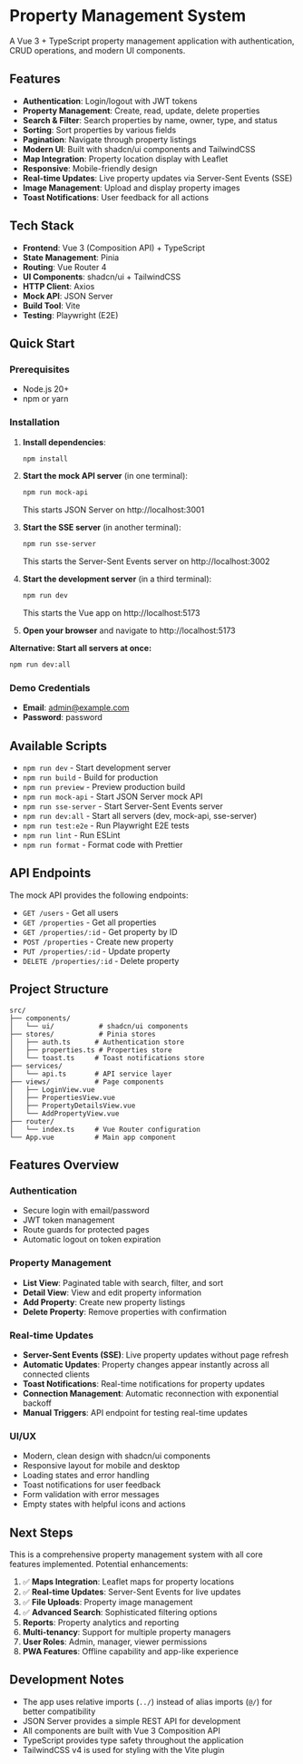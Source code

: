 # Property Management System

A Vue 3 + TypeScript property management application with authentication, CRUD operations, and modern UI components.

## Features

- **Authentication**: Login/logout with JWT tokens
- **Property Management**: Create, read, update, delete properties
- **Search & Filter**: Search properties by name, owner, type, and status
- **Sorting**: Sort properties by various fields
- **Pagination**: Navigate through property listings
- **Modern UI**: Built with shadcn/ui components and TailwindCSS
- **Map Integration**: Property location display with Leaflet
- **Responsive**: Mobile-friendly design
- **Real-time Updates**: Live property updates via Server-Sent Events (SSE)
- **Image Management**: Upload and display property images
- **Toast Notifications**: User feedback for all actions

## Tech Stack

- **Frontend**: Vue 3 (Composition API) + TypeScript
- **State Management**: Pinia
- **Routing**: Vue Router 4
- **UI Components**: shadcn/ui + TailwindCSS
- **HTTP Client**: Axios
- **Mock API**: JSON Server
- **Build Tool**: Vite
- **Testing**: Playwright (E2E)

## Quick Start

### Prerequisites

- Node.js 20+
- npm or yarn

### Installation

1. **Install dependencies**:

   ```bash
   npm install
   ```

2. **Start the mock API server** (in one terminal):

   ```bash
   npm run mock-api
   ```

   This starts JSON Server on http://localhost:3001

3. **Start the SSE server** (in another terminal):

   ```bash
   npm run sse-server
   ```

   This starts the Server-Sent Events server on http://localhost:3002

4. **Start the development server** (in a third terminal):

   ```bash
   npm run dev
   ```

   This starts the Vue app on http://localhost:5173

5. **Open your browser** and navigate to http://localhost:5173

**Alternative: Start all servers at once:**

```bash
npm run dev:all
```

### Demo Credentials

- **Email**: admin@example.com
- **Password**: password

## Available Scripts

- `npm run dev` - Start development server
- `npm run build` - Build for production
- `npm run preview` - Preview production build
- `npm run mock-api` - Start JSON Server mock API
- `npm run sse-server` - Start Server-Sent Events server
- `npm run dev:all` - Start all servers (dev, mock-api, sse-server)
- `npm run test:e2e` - Run Playwright E2E tests
- `npm run lint` - Run ESLint
- `npm run format` - Format code with Prettier

## API Endpoints

The mock API provides the following endpoints:

- `GET /users` - Get all users
- `GET /properties` - Get all properties
- `GET /properties/:id` - Get property by ID
- `POST /properties` - Create new property
- `PUT /properties/:id` - Update property
- `DELETE /properties/:id` - Delete property

## Project Structure

```
src/
├── components/
│   └── ui/           # shadcn/ui components
├── stores/           # Pinia stores
│   ├── auth.ts      # Authentication store
│   ├── properties.ts # Properties store
│   └── toast.ts     # Toast notifications store
├── services/
│   └── api.ts       # API service layer
├── views/           # Page components
│   ├── LoginView.vue
│   ├── PropertiesView.vue
│   ├── PropertyDetailsView.vue
│   └── AddPropertyView.vue
├── router/
│   └── index.ts     # Vue Router configuration
└── App.vue          # Main app component
```

## Features Overview

### Authentication

- Secure login with email/password
- JWT token management
- Route guards for protected pages
- Automatic logout on token expiration

### Property Management

- **List View**: Paginated table with search, filter, and sort
- **Detail View**: View and edit property information
- **Add Property**: Create new property listings
- **Delete Property**: Remove properties with confirmation

### Real-time Updates

- **Server-Sent Events (SSE)**: Live property updates without page refresh
- **Automatic Updates**: Property changes appear instantly across all connected clients
- **Toast Notifications**: Real-time notifications for property updates
- **Connection Management**: Automatic reconnection with exponential backoff
- **Manual Triggers**: API endpoint for testing real-time updates

### UI/UX

- Modern, clean design with shadcn/ui components
- Responsive layout for mobile and desktop
- Loading states and error handling
- Toast notifications for user feedback
- Form validation with error messages
- Empty states with helpful icons and actions

## Next Steps

This is a comprehensive property management system with all core features implemented. Potential enhancements:

1. ✅ **Maps Integration**: Leaflet maps for property locations
2. ✅ **Real-time Updates**: Server-Sent Events for live updates
3. ✅ **File Uploads**: Property image management
4. ✅ **Advanced Search**: Sophisticated filtering options
5. **Reports**: Property analytics and reporting
6. **Multi-tenancy**: Support for multiple property managers
7. **User Roles**: Admin, manager, viewer permissions
8. **PWA Features**: Offline capability and app-like experience

## Development Notes

- The app uses relative imports (`../`) instead of alias imports (`@/`) for better compatibility
- JSON Server provides a simple REST API for development
- All components are built with Vue 3 Composition API
- TypeScript provides type safety throughout the application
- TailwindCSS v4 is used for styling with the Vite plugin
